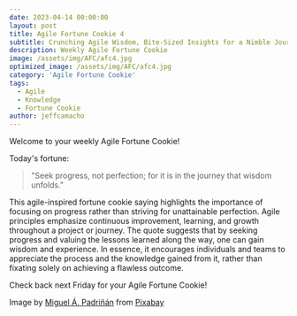 ```yaml
---
date: 2023-04-14 00:00:00
layout: post
title: Agile Fortune Cookie 4
subtitle: Crunching Agile Wisdom, Bite-Sized Insights for a Nimble Journey
description: Weekly Agile Fortune Cookie
image: /assets/img/AFC/afc4.jpg
optimized_image: /assets/img/AFC/afc4.jpg
category: 'Agile Fortune Cookie'
tags:
  - Agile
  - Knowledge
  - Fortune Cookie
author: jeffcamacho
---
```


Welcome to your weekly Agile Fortune Cookie!

Today's fortune:

> "Seek progress, not perfection; for it is in the journey that wisdom unfolds."

This agile-inspired fortune cookie saying highlights the importance of focusing on progress rather than striving for unattainable perfection. Agile principles emphasize continuous improvement, learning, and growth throughout a project or journey. The quote suggests that by seeking progress and valuing the lessons learned along the way, one can gain wisdom and experience. In essence, it encourages individuals and teams to appreciate the process and the knowledge gained from it, rather than fixating solely on achieving a flawless outcome.

Check back next Friday for your Agile Fortune Cookie!

Image by <a href="https://pixabay.com/users/padrinan-1694659/?utm_source=link-attribution&amp;utm_medium=referral&amp;utm_campaign=image&amp;utm_content=3087577">Miguel Á. Padriñán</a> from <a href="https://pixabay.com//?utm_source=link-attribution&amp;utm_medium=referral&amp;utm_campaign=image&amp;utm_content=3087577">Pixabay</a>  